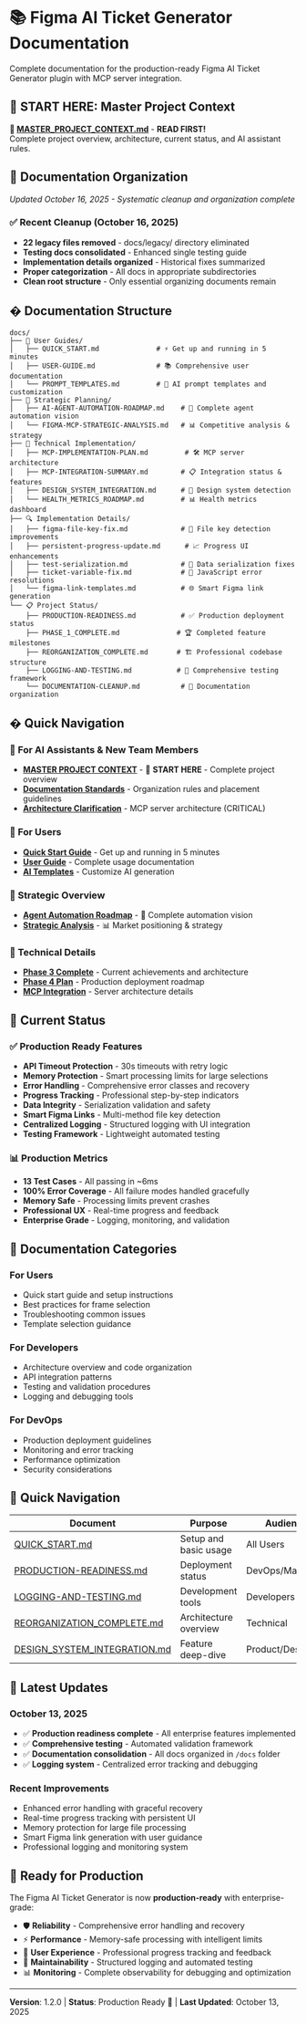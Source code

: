 # 📚 Figma AI Ticket Generator Documentation

Complete documentation for the production-ready Figma AI Ticket Generator plugin with MCP server integration.

## 🧠 **START HERE: Master Project Context**

**🎯 [MASTER_PROJECT_CONTEXT.md](./MASTER_PROJECT_CONTEXT.md)** - **READ FIRST!**  
Complete project overview, architecture, current status, and AI assistant rules.

## 🎯 **Documentation Organization** 
*Updated October 16, 2025 - Systematic cleanup and organization complete*

### ✅ **Recent Cleanup (October 16, 2025)**
- **22 legacy files removed** - docs/legacy/ directory eliminated
- **Testing docs consolidated** - Enhanced single testing guide  
- **Implementation details organized** - Historical fixes summarized
- **Proper categorization** - All docs in appropriate subdirectories
- **Clean root structure** - Only essential organizing documents remain

## � **Documentation Structure**

```
docs/
├── 📖 User Guides/
│   ├── QUICK_START.md              # ⚡ Get up and running in 5 minutes
│   ├── USER-GUIDE.md               # 📚 Comprehensive user documentation  
│   └── PROMPT_TEMPLATES.md         # 🤖 AI prompt templates and customization
├── 🎯 Strategic Planning/
│   ├── AI-AGENT-AUTOMATION-ROADMAP.md    # 🤖 Complete agent automation vision
│   └── FIGMA-MCP-STRATEGIC-ANALYSIS.md   # 📊 Competitive analysis & strategy
├── 🔧 Technical Implementation/
│   ├── MCP-IMPLEMENTATION-PLAN.md         # 🛠️ MCP server architecture
│   ├── MCP-INTEGRATION-SUMMARY.md        # 📋 Integration status & features
│   ├── DESIGN_SYSTEM_INTEGRATION.md      # 🎨 Design system detection
│   └── HEALTH_METRICS_ROADMAP.md         # 📊 Health metrics dashboard
├── 🔍 Implementation Details/
│   ├── figma-file-key-fix.md             # 🔗 File key detection improvements
│   ├── persistent-progress-update.md      # 📈 Progress UI enhancements
│   ├── test-serialization.md             # 🔧 Data serialization fixes
│   ├── ticket-variable-fix.md            # 🐛 JavaScript error resolutions
│   └── figma-link-templates.md           # 🌐 Smart Figma link generation
└── 📋 Project Status/
    ├── PRODUCTION-READINESS.md           # ✅ Production deployment status
    ├── PHASE_1_COMPLETE.md              # 🏆 Completed feature milestones
    ├── REORGANIZATION_COMPLETE.md       # 🏗️ Professional codebase structure
    ├── LOGGING-AND-TESTING.md           # 🧪 Comprehensive testing framework
    └── DOCUMENTATION-CLEANUP.md          # 📁 Documentation organization
```

## � **Quick Navigation**

### **🧠 For AI Assistants & New Team Members**
- **[MASTER PROJECT CONTEXT](./MASTER_PROJECT_CONTEXT.md)** - 🎯 **START HERE** - Complete project overview
- **[Documentation Standards](./DOCUMENTATION_STANDARDS.md)** - Organization rules and placement guidelines
- **[Architecture Clarification](./troubleshooting/ARCHITECTURE_CLARIFICATION.md)** - MCP server architecture (CRITICAL)

### **👤 For Users**
- **[Quick Start Guide](./User%20Guides/QUICK_START.md)** - Get up and running in 5 minutes
- **[User Guide](./User%20Guides/USER-GUIDE.md)** - Complete usage documentation
- **[AI Templates](./User%20Guides/PROMPT_TEMPLATES.md)** - Customize AI generation

### **🎯 Strategic Overview**  
- **[Agent Automation Roadmap](./Strategic%20Planning/AI-AGENT-AUTOMATION-ROADMAP.md)** - 🤖 Complete automation vision
- **[Strategic Analysis](./Strategic%20Planning/FIGMA-MCP-STRATEGIC-ANALYSIS.md)** - 📊 Market positioning & strategy

### **🔧 Technical Details**
- **[Phase 3 Complete](./project-phases/PHASE_3_COMPLETE.md)** - Current achievements and architecture
- **[Phase 4 Plan](./project-phases/PHASE_4_PLAN.md)** - Production deployment roadmap
- **[MCP Integration](./Technical%20Implementation/Figma%20MCP%20Integration/)** - Server architecture details

## 🎯 **Current Status**

### ✅ **Production Ready Features**
- **API Timeout Protection** - 30s timeouts with retry logic
- **Memory Protection** - Smart processing limits for large selections
- **Error Handling** - Comprehensive error classes and recovery
- **Progress Tracking** - Professional step-by-step indicators
- **Data Integrity** - Serialization validation and safety
- **Smart Figma Links** - Multi-method file key detection
- **Centralized Logging** - Structured logging with UI integration
- **Testing Framework** - Lightweight automated testing

### 📊 **Production Metrics**
- **13 Test Cases** - All passing in ~6ms
- **100% Error Coverage** - All failure modes handled gracefully
- **Memory Safe** - Processing limits prevent crashes
- **Professional UX** - Real-time progress and feedback
- **Enterprise Grade** - Logging, monitoring, and validation

## 📖 **Documentation Categories**

### **For Users**
- Quick start guide and setup instructions
- Best practices for frame selection
- Troubleshooting common issues
- Template selection guidance

### **For Developers**
- Architecture overview and code organization
- API integration patterns
- Testing and validation procedures
- Logging and debugging tools

### **For DevOps**
- Production deployment guidelines
- Monitoring and error tracking
- Performance optimization
- Security considerations

## 🔗 **Quick Navigation**

| Document | Purpose | Audience |
|----------|---------|----------|
| [QUICK_START.md](./QUICK_START.md) | Setup and basic usage | All Users |
| [PRODUCTION-READINESS.md](./PRODUCTION-READINESS.md) | Deployment status | DevOps/Managers |
| [LOGGING-AND-TESTING.md](./LOGGING-AND-TESTING.md) | Development tools | Developers |
| [REORGANIZATION_COMPLETE.md](./REORGANIZATION_COMPLETE.md) | Architecture overview | Technical |
| [DESIGN_SYSTEM_INTEGRATION.md](./DESIGN_SYSTEM_INTEGRATION.md) | Feature deep-dive | Product/Design |

## 📝 **Latest Updates**

### **October 13, 2025**
- ✅ **Production readiness complete** - All enterprise features implemented
- ✅ **Comprehensive testing** - Automated validation framework
- ✅ **Documentation consolidation** - All docs organized in `/docs` folder
- ✅ **Logging system** - Centralized error tracking and debugging

### **Recent Improvements**
- Enhanced error handling with graceful recovery
- Real-time progress tracking with persistent UI
- Memory protection for large file processing
- Smart Figma link generation with user guidance
- Professional logging and monitoring system

## 🎉 **Ready for Production**

The Figma AI Ticket Generator is now **production-ready** with enterprise-grade:
- 🛡️ **Reliability** - Comprehensive error handling and recovery
- ⚡ **Performance** - Memory-safe processing with intelligent limits
- 🎯 **User Experience** - Professional progress tracking and feedback
- 🔧 **Maintainability** - Structured logging and automated testing
- 📊 **Monitoring** - Complete observability for debugging and optimization

---

**Version**: 1.2.0 | **Status**: Production Ready 🚀 | **Last Updated**: October 13, 2025